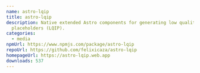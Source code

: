 ```yaml
---
name: astro-lqip
title: astro-lqip
description: Native extended Astro components for generating low quality image
  placeholders (LQIP).
categories:
  - media
npmUrl: https://www.npmjs.com/package/astro-lqip
repoUrl: https://github.com/felixicaza/astro-lqip
homepageUrl: https://astro-lqip.web.app
downloads: 537
---
```

